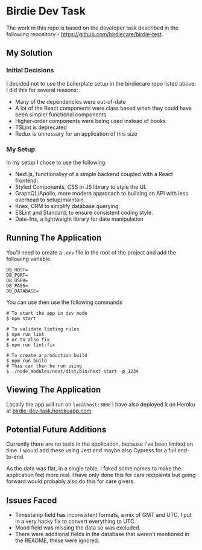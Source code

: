 # Birdie Dev Task

The work in this repo is based on the developer task described in the following repository - https://github.com/birdiecare/birdie-test.

## My Solution

### Initial Decisions

I decided not to use the bolierplate setup in the birdiecare repo listed above. I did this for several reasons:

- Many of the dependencies were out-of-date
- A lot of the React components were class based when they could have been simpler functional components
- Higher-order components were being used instead of hooks
- TSLint is deprecated
- Redux is unnessary for an application of this size

### My Setup

In my setup I chose to use the following:

- Next.js, functionaliyy of a simple backend coupled with a React frontend.
- Styled Components, CSS in JS library to style the UI.
- GraphQL/Apollo, more modern approcach to building an API with less overhead to setup/maintain.
- Knex, ORM to simplify database querying.
- ESLint and Standard, to ensure consistent coding style.
- Date-fns, a lightweight library for date manipulation

## Running The Application

You'll need to create a `.env` file in the root of the project and add the following variable.

```
DB_HOST=
DB_PORT=
DB_USER=
DB_PASS=
DB_DATABASE=
```

You can use then use the following commands

```
# To start the app in dev mode
$ npm start

# To validate linting rules
$ npm run lint
# or to also fix
$ npm run lint:fix

# To create a production build
$ npm run build
# This can then be run using
$ ./node_modules/next/dist/bin/next start -p 1234
```

## Viewing The Application

Locally the app will run on `localhost:3000` I have also deployed it on Heroku at [birdie-dev-task.herokuapp.com](https://birdie-dev-task.herokuapp.com).

## Potential Future Additions

Currently there are no tests in the application, because I've been limited on time. I would add these using Jest and maybe also Cypress for a full end-to-end.

As the data was flat, in a single table, I faked some names to make the application feel more real. I have only done this for care recipients but going forward would probably also do this for care givers.

## Issues Faced

- Timestamp field has inconsistent formats, a mix of GMT and UTC. I put in a very hacky fix to convert everything to UTC.
- Mood field was missing the data so was excluded.
- There were additional fields in the database that weren't mentioned in the README, these were ignored.

